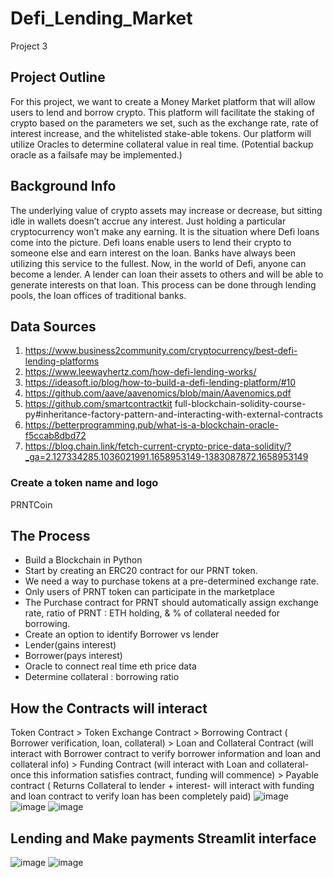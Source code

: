 # Defi_Lending_Market
Project 3
## Project Outline
 For this project, we want to create a Money Market platform that will allow users to lend and borrow crypto. This platform will facilitate the staking of crypto based on the parameters we set, such as the exchange rate, rate of interest increase, and the whitelisted stake-able tokens. Our platform will utilize Oracles to determine collateral value in real time. (Potential backup oracle as a failsafe may be implemented.) 

## Background Info
The underlying value of crypto assets may increase or decrease, but sitting idle in wallets doesn’t accrue any interest. Just holding a particular cryptocurrency won’t make any earning. It is the situation where Defi loans come into the picture. Defi loans enable users to lend their crypto to someone else and earn interest on the loan. Banks have always been utilizing this service to the fullest. Now, in the world of Defi, anyone can become a lender. A lender can loan their assets to others and will be able to generate interests on that loan. This process can be done through lending pools, the loan offices of traditional banks.

 ## Data Sources
1. https://www.business2community.com/cryptocurrency/best-defi-lending-platforms
2. https://www.leewayhertz.com/how-defi-lending-works/
3. https://ideasoft.io/blog/how-to-build-a-defi-lending-platform/#10
4. https://github.com/aave/aavenomics/blob/main/Aavenomics.pdf
5. https://github.com/smartcontractkit   full-blockchain-solidity-course-py#inheritance-factory-pattern-and-interacting-with-external-contracts 
7. https://betterprogramming.pub/what-is-a-blockchain-oracle-f5ccab8dbd72
8. https://blog.chain.link/fetch-current-crypto-price-data-solidity/?_ga=2.127334285.1036021991.1658953149-1383087872.1658953149

### Create a token name and logo
PRNTCoin

## The Process
- Build a Blockchain in Python
- Start by creating an ERC20 contract for our PRNT token. 
- We need a way to purchase tokens at a pre-determined exchange rate.
- Only users of PRNT token can participate in the marketplace
- The Purchase contract for PRNT should automatically assign exchange rate, ratio of PRNT : ETH holding, & % of collateral needed for borrowing.
- Create an option to identify Borrower vs lender 
- Lender(gains interest) 
- Borrower(pays interest)
- Oracle to connect real time eth price data
- Determine collateral : borrowing ratio 

## How the Contracts will interact
Token Contract > Token Exchange Contract > Borrowing Contract ( Borrower verification, loan, collateral) > Loan and Collateral Contract (will interact with Borrower contract to verify borrower information and loan and collateral info) > Funding Contract (will interact with Loan and collateral- once this information satisfies contract, funding will commence) > Payable contract ( Returns Collateral to lender + interest- will interact with funding and loan contract to verify loan has been completely paid)
![image](https://user-images.githubusercontent.com/98926434/182717123-f811ff08-8db5-442a-a9ef-a3cb53611da0.png)
![image](https://user-images.githubusercontent.com/98926434/182718347-e817fafd-a530-4866-ac46-575b6d105425.png)
![image](https://user-images.githubusercontent.com/98926434/182717194-8f2881ae-b9e0-4858-89b8-a6acafaae58f.png)

## Lending and Make payments Streamlit interface
![image](https://user-images.githubusercontent.com/98926434/183251701-65118192-8ae2-42f0-8d76-0304e627526d.png)
![image](https://user-images.githubusercontent.com/98926434/183251776-ff87da70-e5ff-4d91-9fa9-9a9203f629af.png)


